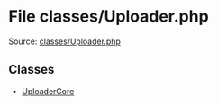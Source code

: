 File classes/Uploader.php
=========

Source: [classes/Uploader.php](https://github.com/PrestaShop/PrestaShop/blob/1.6.0.2/classes/Uploader.php)


Classes
-------

* [UploaderCore](class.UploaderCore.md)

